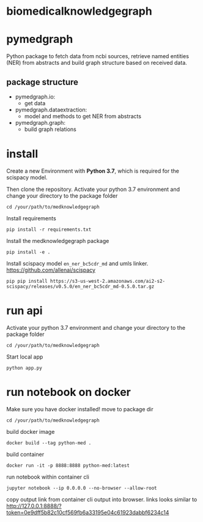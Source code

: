 # biomedicalknowledgegraph

# pymedgraph
Python package to fetch data from ncbi sources, retrieve named entities (NER) from abstracts and build graph structure based on
received data.
## package structure
- pymedgraph.io:
  - get data
- pymedgraph.dataextraction:
  - model and methods to get NER from abstracts
- pymedgraph.graph:
  - build graph relations

# install
Create a new Environment with <b>Python 3.7</b>, which is required for the scispacy model.

Then clone the repository. 
Activate your python 3.7 environment and change your directory to the package folder
````shell
cd /your/path/to/medknowledgegraph
````
Install requirements
````shell
pip install -r requirements.txt
````
Install the medknowledgegraph package
````shell
pip install -e .
````

Install scispacy model `en_ner_bc5cdr_md` and umls linker.
https://github.com/allenai/scispacy
````shell
pip pip install https://s3-us-west-2.amazonaws.com/ai2-s2-scispacy/releases/v0.5.0/en_ner_bc5cdr_md-0.5.0.tar.gz
````

# run api
Activate your python 3.7 environment and change your directory to the package folder
````shell
cd /your/path/to/medknowledgegraph
````
Start local app
````shell
python app.py
````

# run notebook on docker
Make sure you have docker installed!
move to package dir
````shell
cd /your/path/to/medknowledgegraph
````
build docker image
````shell
docker build --tag python-med .
````
build container
```shell
docker run -it -p 8888:8888 python-med:latest
```
run notebook within container cli
````shell
jupyter notebook --ip 0.0.0.0 --no-browser --allow-root
````
copy output link from container cli output into browser.
links looks similar to http://127.0.0.1:8888/?token=0e9dff5b82c10cf569fb6a33195e04c61923dabbf6234c14
